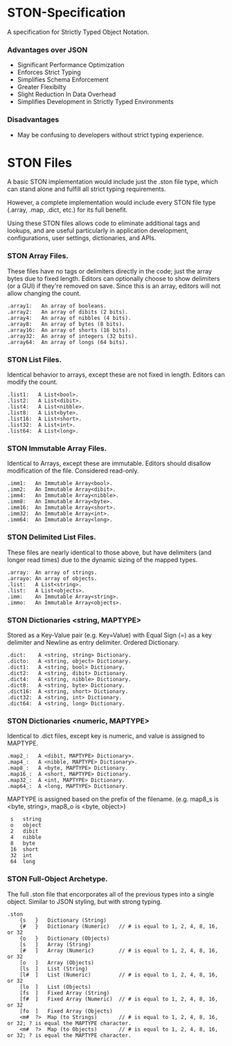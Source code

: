 
# STON-Specification
A specification for Strictly Typed Object Notation.

### Advantages over JSON
* Significant Performance Optimization
* Enforces Strict Typing
* Simplifies Schema Enforcement
* Greater Flexibilty
* Slight Reduction In Data Overhead
* Simplifies Development in Strictly Typed Environments

### Disadvantages
* May be confusing to developers without strict typing experience.


# STON Files
A basic STON implementation would include just the .ston file type, which can stand alone and fulfill all strict typing requirements.

However, a complete implementation would include every STON file type (.array, .map, .dict, etc.) for its full benefit.

Using these STON files allows code to eliminate additional tags and lookups, and are useful particularly in application development, configurations, user settings, dictionaries, and APIs.


### STON Array Files.
These files have no tags or delimiters directly in the code; just the array bytes due to fixed length.
Editors can optionally choose to show delimiters (or a GUI) if they're removed on save.
Since this is an array, editors will not allow changing the count.

	.array1:   An array of booleans.
	.array2:   An array of dibits (2 bits).
	.array4:   An array of nibbles (4 bits).
	.array8:   An array of bytes (8 bits).
	.array16:  An array of shorts (16 bits).
	.array32:  An array of integers (32 bits).
	.array64:  An array of longs (64 bits).

### STON List Files.
Identical behavior to arrays, except these are not fixed in length. Editors can modify the count.

	.list1:   A List<bool>.
	.list2:   A List<dibit>.
	.list4:   A List<nibble>.
	.list8:   A List<byte>.
	.list16:  A List<short>.
	.list32:  A List<int>.
	.list64:  A List<long>.

### STON Immutable Array Files.
Identical to Arrays, except these are immutable. Editors should disallow modification of the file. Considered read-only.

	.imm1:   An Immutable Array<bool>.
	.imm2:   An Immutable Array<dibit>.
	.imm4:   An Immutable Array<nibble>.
	.imm8:   An Immutable Array<byte>.
	.imm16:  An Immutable Array<short>.
	.imm32:  An Immutable Array<int>.
	.imm64:  An Immutable Array<long>.

### STON Delimited List Files.
These files are nearly identical to those above, but have delimiters (and longer read times) due to the dynamic sizing of the mapped types.

	.array:  An array of strings.
	.arrayo: An array of objects.
	.list:   A List<string>.
	.list:   A List<objects>.
	.imm:    An Immutable Array<string>.
	.immo:   An Immutable Array<objects>.
	
### STON Dictionaries <string, MAPTYPE>
Stored as a Key-Value pair (e.g. Key=Value) with Equal Sign (=) as a key delimiter and Newline as entry delimiter. Ordered Dictionary.

	.dict:    A <string, string> Dictionary.
	.dicto:   A <string, object> Dictionary.
	.dict1:   A <string, bool> Dictionary.
	.dict2:   A <string, dibit> Dictionary.
	.dict4:   A <string, nibble> Dictionary.
	.dict8:   A <string, byte> Dictionary.
	.dict16:  A <string, short> Dictionary.
	.dict32:  A <string, int> Dictionary.
	.dict64:  A <string, long> Dictionary.

### STON Dictionaries <numeric, MAPTYPE>
Identical to .dict files, except key is numeric, and value is assigned to MAPTYPE.

	.map2_:   A <dibit, MAPTYPE> Dictionary>.
	.map4_:   A <nibble, MAPTYPE> Dictionary>.
	.map8_:   A <byte, MAPTYPE> Dictionary.
	.map16_:  A <short, MAPTYPE> Dictionary.
	.map32_:  A <int, MAPTYPE> Dictionary.
	.map64_:  A <long, MAPTYPE> Dictionary.

MAPTYPE is assigned based on the prefix of the filename. (e.g. map8_s is <byte, string>, map8_o is <byte, object>)

	 s   string
	 o   object
	 2   dibit
	 4   nibble
	 8   byte
	 16  short
	 32  int
	 64  long

### STON Full-Object Archetype.
The full .ston file that encorporates all of the previous types into a single object. Similar to JSON styling, but with strong typing.

	.ston
		{s   }   Dictionary (String)
		{#   }   Dictionary (Numeric)   // # is equal to 1, 2, 4, 8, 16, or 32
		{o   }   Dictionary (Objects)
		[s   ]   Array (String)
		[#   ]   Array (Numeric)        // # is equal to 1, 2, 4, 8, 16, or 32
		[o   ]   Array (Objects)
		[ls  ]   List (String)
		[l#  ]   List (Numeric)         // # is equal to 1, 2, 4, 8, 16, or 32
		[lo  ]   List (Objects)
		[fs  ]   Fixed Array (String)
		[f#  ]   Fixed Array (Numeric)  // # is equal to 1, 2, 4, 8, 16, or 32
		[fo  ]   Fixed Array (Objects)
		<m#  ?>  Map (to Strings)       // # is equal to 1, 2, 4, 8, 16, or 32; ? is equal the MAPTYPE character.
		<m#  ?>  Map (to Objects)       // # is equal to 1, 2, 4, 8, 16, or 32; ? is equal the MAPTYPE character.
